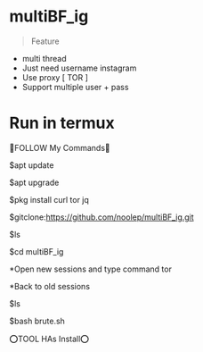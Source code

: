 # multiBF_ig
> Feature
+ multi thread
+ Just need username instagram
+ Use proxy [ TOR ]
+ Support multiple user + pass

# Run in termux

🔄FOLLOW My Commands🔄

$apt update

$apt upgrade

$pkg install curl tor jq

$gitclone:https://github.com/noolep/multiBF_ig.git

$ls

$cd multiBF_ig

*Open new sessions and type command tor

*Back to  old sessions

$ls 

$bash brute.sh

⭕️TOOL HAs Install⭕️


